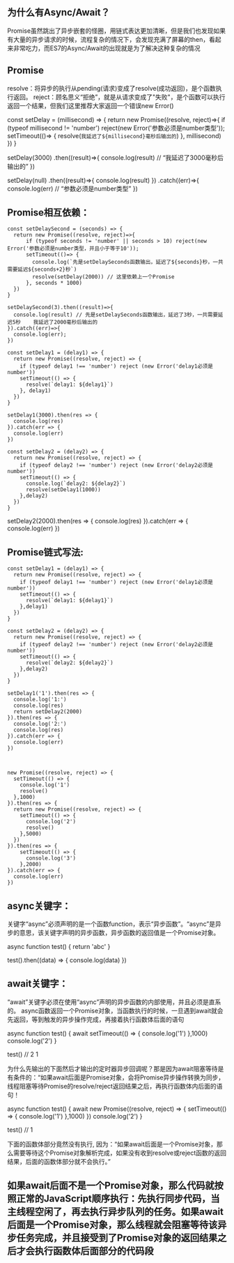 ## 为什么有Async/Await？

Promise虽然跳出了异步嵌套的怪圈，用链式表达更加清晰，但是我们也发现如果有大量的异步请求的时候，流程复杂的情况下，会发现充满了屏幕的then，看起来非常吃力，而ES7的Async/Await的出现就是为了解决这种复杂的情况

## Promise

resolve：将异步的执行从pending(请求)变成了resolve(成功返回)，是个函数执行返回。
reject：顾名思义“拒绝”，就是从请求变成了"失败"，是个函数可以执行返回一个结果，但我们这里推荐大家返回一个错误new Error()

  const setDelay = (millisecond) => {
    return new Promise((resolve, reject)=>{
        if (typeof millisecond != 'number') reject(new Error('参数必须是number类型'));
        setTimeout(()=> {
          resolve(`我延迟了${millisecond}毫秒后输出的`)
        }, millisecond)
    })
  }

  setDelay(3000)
  .then((result)=>{
      console.log(result) // “我延迟了3000毫秒后输出的”
  })

  setDelay(null)
  .then((result)=>{
      console.log(result) 
  })
  .catch((err)=>{
    console.log(err) // “参数必须是number类型”
  })

## Promise相互依赖：

    const setDelaySecond = (seconds) => {
      return new Promise((resolve, reject)=>{
          if (typeof seconds != 'number' || seconds > 10) reject(new Error('参数必须是number类型，并且小于等于10'));
          setTimeout(()=> {
            console.log(`先是setDelaySeconds函数输出，延迟了${seconds}秒，一共需要延迟${seconds+2}秒`)
            resolve(setDelay(2000)) // 这里依赖上一个Promise
          }, seconds * 1000)
      })
    }

    setDelaySecond(3).then((result)=>{
      console.log(result) // 先是setDelaySeconds函数输出，延迟了3秒，一共需要延迟5秒    我延迟了2000毫秒后输出的
    }).catch((err)=>{
      console.log(err);
    })

    const setDelay1 = (delay1) => {
      return new Promise((resolve, reject) => {
        if (typeof delay1 !== 'number') reject (new Error('delay1必须是number'))
        setTimeout(() => {
          resolve(`delay1: ${delay1}`)
        }, delay1)
      })
    }

    setDelay1(3000).then(res => {
      console.log(res)
    }).catch(err => {
      console.log(err)
    })

    const setDelay2 = (delay2) => {
      return new Promise((resolve, reject) => {
        if (typeof delay2 !== 'number') reject (new Error('delay2必须是number'))
        setTimeout(() => {
          console.log(`delay2: ${delay2}`)
          resolve(setDelay1(1000))
        },delay2)
      })
    }

  setDelay2(2000).then(res => {
    console.log(res)
  }).catch(err => {
    console.log(err)
  })


## Promise链式写法:

    const setDelay1 = (delay1) => {
      return new Promise((resolve, reject) => {
        if (typeof delay1 !== 'number') reject (new Error('delay1必须是number'))
        setTimeout(() => {
          resolve(`delay1: ${delay1}`)
        },delay1)
      })
    }

    const setDelay2 = (delay2) => {
      return new Promise((resolve, reject) => {
        if (typeof delay2 !== 'number') reject (new Error('delay2必须是number'))
        setTimeout(() => {
          resolve(`delay2: ${delay2}`)
        },delay2)
      })
    }

    setDelay1('1').then(res => {
      console.log('1:')
      console.log(res)
      return setDelay2(2000)
    }).then(res => {
      console.log('2:')
      console.log(res)
    }).catch(err => {
      console.log(err)
    })



    new Promise((resolve, reject) => {
      setTimeout(() => {
        console.log('1')
        resolve()
      },1000)
    }).then(res => {
      return new Promise((resolve, reject) => {
        setTimeout(() => {
          console.log('2')
          resolve()
        },5000)
      })
    }).then(res => {
        setTimeout(() => {
          console.log('3')
        },2000)
    }).catch(err => {
      console.log(err)
    })

## async关键字：
关键字“async”必须声明的是一个函数function，表示“异步函数”。“async”是异步的意思，该关键字声明的异步函数，异步函数的返回值是一个Promise对象。

async function test() {
  return 'abc'
}
<!-- console.log(test()) -->
test().then((data) => {
  console.log(data)
})

## await关键字：
 “await”关键字必须在使用“async”声明的异步函数的内部使用，并且必须是直系的。
 async函数返回一个Promise对象，当函数执行的时候，一旦遇到await就会先返回，等到触发的异步操作完成，再接着执行函数体后面的语句

 async function test() {
  await setTimeout(() => {
    console.log('1')
  },1000)
  console.log('2')
 }

 test() // 2 1

 为什么先输出的下面然后才输出的定时器异步回调呢？那是因为await阻塞等待是有条件的：“如果await后面是Promise对象，会将Promise异步操作转换为同步，线程阻塞等待Promise的resolve/reject返回结果之后，再执行函数体内后面的语句！

 async function test() {
  await new Promise((resolve, reject) => {
    setTimeout(() => {
     console.log('1')
    },1000)
  }) 
  console.log('2')
 }

 test() // 1

 下面的函数体部分竟然没有执行, 因为：“如果await后面是一个Promise对象，那么需要等待这个Promise对象解析完成，如果没有收到resolve或reject函数的返回结果，后面的函数体部分就不会执行。” 

## 如果await后面不是一个Promise对象，那么代码就按照正常的JavaScript顺序执行：先执行同步代码，当主线程空闲了，再去执行异步队列的任务。如果await后面是一个Promise对象，那么线程就会阻塞等待该异步任务完成，并且接受到了Promise对象的返回结果之后才会执行函数体后面部分的代码段
